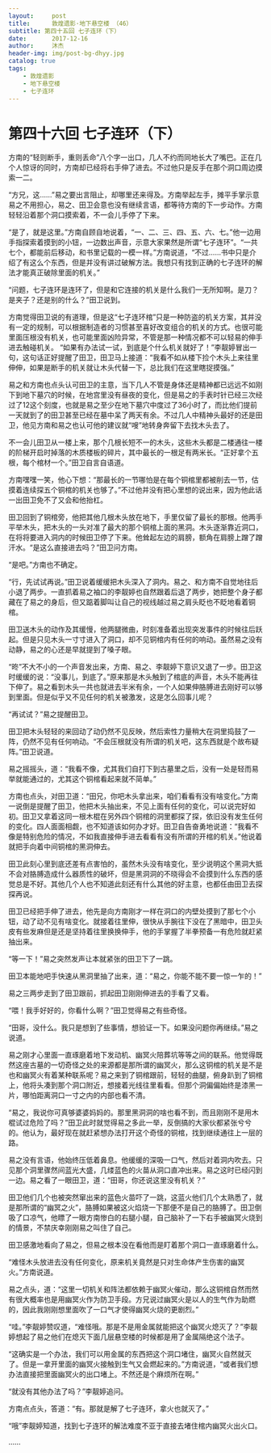 ```yaml
---
layout:     post
title:      敦煌遗影·地下悬空楼 （46）
subtitle: 第四十五回 七子连环（下）
date:       2017-12-16
author:     沐杰
header-img: img/post-bg-dhyy.jpg
catalog: true
tags:
    - 敦煌遗影
    - 地下悬空楼
    - 七子连环
---
```

# 第四十六回 七子连环（下）

方南的“轻则断手，重则丢命”八个字一出口，几人不约而同地长大了嘴巴。正在几个人惊讶的同时，方南却已经将右手伸了进去。不过他只是反手在那个洞口周边摸索一二。

“方兄，这……”易之要出言阻止，却哪里还来得及。方南举起左手，摊平手掌示意易之不用担心，易之、田卫会意也没有继续言语，都等待方南的下一步动作。方南轻轻沿着那个洞口摸索着，不一会儿手停了下来。

“是了，就是这里。”方南自顾自地说着，“一、二、三、四、五、六、七。”他一边用手指探索着摸到的小钮，一边数出声音，示意大家果然是所谓“七子连环”。“一共七个，都能前后移动，和书里记载的一模一样。”方南说道，“不过……书中只是介绍了有这么个东西，但是并没有讲过破解方法。我想只有找到正确的七子连环的解法才能真正破除里面的机关。”

“问题，七子连环是连环了，但是和它连接的机关是什么我们一无所知啊。是刀？是夹子？还是别的什么？”田卫说到。

方南觉得田卫说的有道理，但是这“七子连环棺”只是一种防盗的机关方案，其并没有一定的规制，可以根据制造者的习惯甚至喜好改变组合的机关的方式。也很可能里面压根没有机关，也可能里面凶险异常，不管是那一种情况都不可以轻易的伸手进去触碰机关。
“如果有办法试一试，到底是个什么机关就好了！”李靓婷冒出一句，这句话正好提醒了田卫，田卫马上接道：“我看不如从楼下捡个木头上来往里伸伸，如果是断手的机关就让木头代替一下，总比我们在这里瞎捉摸强。”

易之和方南也点头认可田卫的主意，当下几人不管是身体还是精神都已远远不如刚下到地下墓穴的时候，在地宫里没有昼夜的变化，但是易之的手表时针已经三次经过了12这个刻度，也就是易之至少在地下墓穴中度过了36小时了，而比他们提前一天就到了的田卫甚至已经在墓中呆了两天有余。不过几人中精神头最好的还是田卫，他见方南和易之也认可他的建议就“嗖”地转身奔留下去找木头去了。

不一会儿田卫从一楼上来，那个几根长短不一的木头，这些木头都是二楼通往一楼的阶梯开启时掉落的木质楼板的碎片，其中最长的一根足有两米长。“正好拿个五根，每个棺材一个。”田卫自言自语道。

方南嘿嘿一笑，他心下想：“那最长的一节哪怕是在每个铜棺里都被削去一节，估摸着连续探五个铜棺的机关也够了。”不过他并没有把心里想的说出来，因为他此话一出田卫免不了又会和他抬杠。

田卫回到了铜棺旁，他把其他几根木头放在地下，手里仅留了最长的那根。他两手平举木头，把木头的一头对准了最大的那个铜棺上面的黑洞。木头逐渐靠近洞口，在将将要进入洞内的时候田卫停了下来。他耸起左边的肩膀，额角在肩膀上蹭了蹭汗水。“是这么直接进去吗？”田卫问方南。

“是吧。”方南也不确定。

“行，先试试再说。”田卫说着缓缓把木头深入了洞内。易之、和方南不自觉地往后小退了两步。一直抓着易之袖口的李靓婷也自然跟着后退了两步，她把整个身子都藏在了易之的身后，但又踮着脚叫让自己的视线越过易之肩头眨也不眨地看着铜棺。

田卫送木头的动作及其缓慢，他两腿微曲，时刻准备着出现突发事件的时候往后跃起。但是只见木头一寸寸进入了洞口，却不见铜棺内有任何的响动。虽然易之没有动静，易之的心还是早就提到了嗓子眼。

“昸”不大不小的一个声音发出来，方南、易之、李靓婷下意识又退了一步。田卫这时缓缓的说：“没事儿，到底了。”原来那是木头触到了棺底的声音，木头不能再往下伸了。易之看到木头一共也就进去半米有余，一个人如果伸胳膊进去刚好可以够到里面。但是似乎又不见任何的机关被激发，这是怎么回事儿呢？

“再试试？”易之提醒田卫。

田卫把木头轻轻的来回动了动仍然不见反映，然后索性力量稍大在洞里捣鼓了一阵，仍然不见有任何响动。“不会压根就没有所谓的机关吧，这东西就是个故布疑阵。”田卫说道。

易之摇摇头，道：“我看不像，尤其我们自打下到古墓里之后，没有一处是轻而易举就能通过的，尤其这个铜棺看起来就不简单。”

方南也点头，对田卫道：“田兄，你吧木头拿出来，咱们看看有没有啥变化。”方南一说倒是提醒了田卫，他把木头抽出来，不见上面有任何的变化，可以说完好如初。田卫又拿着这同一根木棍在另外四个铜棺的洞里都探了探，依旧没有发生任何的变化。四人面面相觑，也不知道该如何办才好。田卫自告奋勇地说道：“我看不像是特别危险的情况，不如我直接伸手进去看看有没有所谓的开棺的机关。”他说着就把手向着中间铜棺的黑洞伸去。

田卫此刻心里到底还差有点害怕的，虽然木头没有啥变化，至少说明这个黑洞大抵不会对胳膊造成什么器质性的破坏，但是黑洞洞的不晓得会不会摸到什么东西的感觉总是不好。其他几个人也不知道此刻还有什么其他的好主意，也都任由田卫去探探再说。

田卫已经把手伸了进去，他先是向方南刚才一样在洞口的内壁处摸到了那七个小钮，动了动不见有啥变化。就接着往里伸，很快从手腕往下没在了黑暗中，田卫头皮有些发麻但是还是坚持着往里换换伸手，他的手掌握了半拳预备一有危险就赶紧抽出来。

“等一下！”易之突然发声让本就紧张的田卫下了一跳。

田卫本能地吧手快速从黑洞里抽了出来，道：“易之，你能不能不要一惊一乍的！”

易之三两步走到了田卫跟前，抓起田卫刚刚伸进去的手看了又看。

“喂！我手好好的，你看什么啊？”田卫觉得易之有些奇怪。

“田哥，没什么。我只是想到了些事情，想验证一下。如果没问题你再继续。”易之说道。

易之刚才心里面一直琢磨着地下发动机、幽冥火陪葬坑等等之间的联系。他觉得既然这座古墓的一切奇怪之处的来源都是那所谓的幽冥火，那么这铜棺的机关是不是也和幽冥火有着某种联系呢？易之来到了铜棺跟前，轻轻的曲腿，俯身趴到了铜棺上，他将头凑到那个洞口附近，想接着光线往里看看。但那个洞偏偏始终是漆黑一片，哪怕距离洞口一寸之内的内部也看不清。

“易之，我说你可真够婆婆妈妈的。那里黑洞洞的啥也看不到，而且刚刚不是用木棍试过危险了吗？”田卫此时就觉得易之多此一举，反倒搞的大家伙都紧张兮兮的。他认为，最好现在就赶紧想办法打开这个奇怪的铜棺，找到继续通往上一层的路。

易之没有言语，他始终压低着鼻息。他缓缓的深吸一口气，然后对着洞内吹去。只见那个洞里骤然间蓝光大盛，几缕蓝色的火苗从洞口直冲出来。易之这时已经闪到一边。易之看了一眼田卫，道：“田哥，你还说这里没有机关？”

田卫他们几个也被突然窜出来的蓝色火苗吓了一跳，这蓝火他们几个太熟悉了，就是那所谓的“幽冥之火”，胳膊如果被这火焰烧一下那便不是自己的胳膊了。田卫倒吸了口凉气，他瞟了一眼方南惨白的右腿小腿，自己脑补了一下右手被幽冥火烧到的情景，不禁庆幸刚刚易之叫住了自己。

田卫感激地看向了易之，但易之根本没在看他而是盯着那个洞口一直琢磨着什么。

“难怪木头放进去没有任何变化，原来机关竟然是只对生命体产生伤害的幽冥火。”方南说道。

易之点头，道：“这里一切机关和阵法都依赖于幽冥火催动，那么这铜棺自然而然有很大概率也是用幽冥火作为防卫手段。方兄说过幽冥火是以人的生气作为助燃的，因此我刚刚想里面吹了一口气才使得幽冥火烧的更剧烈。”

“哇。”李靓婷赞叹道，“难怪哦。那是不是用金属就能把这个幽冥火熄灭了？”李靓婷想起了易之他们在熄灭下面几层悬空楼的时候都是用了金属隔绝这个法子。

“这确实是一个办法，我们可以用金属的东西把这个洞口堵住，幽冥火自然就灭了。但是一拿开里面的幽冥火接触到生气又会燃起来的。”方南说道，“或者我们想办法直接把里面幽冥火的出口堵上。不然还是个麻烦所在啊。”

“就没有其他办法了吗？”李靓婷追问。

方南点点头，答道：“有。那就是解了七子连环，拿火也就灭了。”

“哦”李靓婷知道，找到七子连环的解法难度不亚于直接去堵住棺内幽冥火出火口。

……


